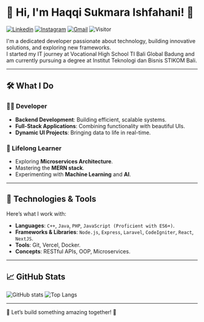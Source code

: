 # 👋 Hi, I'm **Haqqi Sukmara Ishfahani**! 🚀

[![Linkedin](https://img.shields.io/badge/-haqqisukmara-blue?style=flat&logo=Linkedin&logoColor=white)](https://www.linkedin.com/in/haqqisukmara/)
[![Instagram](https://img.shields.io/badge/haqqi.suk-%23E4405F.svg?logo=Instagram&logoColor=white)](https://www.instagram.com/haqqi.suk/)
[![Gmail](https://img.shields.io/badge/-haqqisukmaraishfahani@gmail.com-c14438?style=flat&logo=Gmail&logoColor=white)](mailto:haqqisukmaraishfahani@gmail.com)
![Visitor](https://komarev.com/ghpvc/?username=HaqqiS&label=Visitor&color=2bbc8a)

I'm a dedicated developer passionate about technology, building innovative solutions, and exploring new frameworks.  
I started my IT journey at Vocational High School TI Bali Global Badung and am currently pursuing a degree at Institut Teknologi dan Bisnis STIKOM Bali.

---

## 🛠️ What I Do  
### 🧑‍💻 Developer  
- **Backend Development**: Building efficient, scalable systems.  
- **Full-Stack Applications**: Combining functionality with beautiful UIs.  
- **Dynamic UI Projects**: Bringing data to life in real-time.  

### 🌱 Lifelong Learner  
- Exploring **Microservices Architecture**.  
- Mastering the **MERN stack**.  
- Experimenting with **Machine Learning** and **AI**.  

---

## 🚀 Technologies & Tools  
Here’s what I work with:  
- **Languages**: `C++`, `Java`, `PHP`, `JavaScript (Proficient with ES6+)`.  
- **Frameworks & Libraries**: `Node.js`, `Express`, `Laravel`, `CodeIgniter`,  `React`, `NextJS`.  
- **Tools**: Git, Vercel, Docker.  
- **Concepts**: RESTful APIs, OOP, Microservices. 

---

## 📈 GitHub Stats  
![GitHub stats](https://github-readme-stats.vercel.app/api?username=HaqqiS&show_icons=true&theme=tokyonight) 
![Top Langs](https://github-readme-stats.vercel.app/api/top-langs/?username=HaqqiS&layout=compact&theme=tokyonight)  

---

🌟 Let’s build something amazing together! 🚀  
